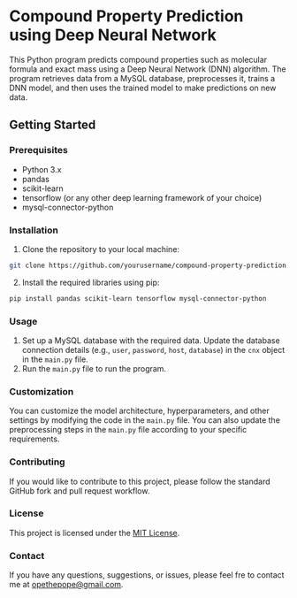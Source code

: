 # Compound Property Prediction using Deep Neural Network

This Python program predicts compound properties such as molecular formula and exact mass using a Deep Neural Network (DNN) algorithm. The program retrieves data from a MySQL database, preprocesses it, trains a DNN model, and then uses the trained model to make predictions on new data.

## Getting Started

### Prerequisites

- Python 3.x
- pandas
- scikit-learn
- tensorflow (or any other deep learning framework of your choice)
- mysql-connector-python

### Installation

1. Clone the repository to your local machine:

```bash
git clone https://github.com/yourusername/compound-property-prediction.git
```
2. Install the required libraries using pip:
```bash
pip install pandas scikit-learn tensorflow mysql-connector-python
```
### Usage

1. Set up a MySQL database with the required data. Update the database connection details (e.g., `user`, `password`, `host`, `database`) in the `cnx` object in the `main.py` file.
2. Run the `main.py` file to run the program.

### Customization
You can customize the model architecture, hyperparameters, and other settings by modifying the code in the `main.py` file. You can also update the preprocessing steps in the `main.py` file according to your specific requirements.

### Contributing
If you would like to contribute to this project, please follow the standard GitHub fork and pull request workflow.

### License
This project is licensed under the [MIT License](https://en.wikipedia.org/wiki/MIT_License).

### Contact
If you have any questions, suggestions, or issues, please feel fre to contact me at [opethepope@gmail.com](opethepope@gmail.com).
